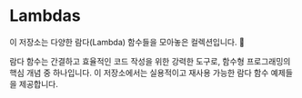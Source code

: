 # Lambdas

이 저장소는 다양한 람다(Lambda) 함수들을 모아놓은 컬렉션입니다. 🚀

람다 함수는 간결하고 효율적인 코드 작성을 위한 강력한 도구로, 함수형 프로그래밍의 핵심 개념 중 하나입니다. 이 저장소에서는 실용적이고 재사용 가능한 람다 함수 예제들을 제공합니다.
